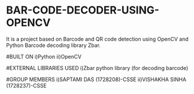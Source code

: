 # BAR-CODE-DECODER-USING-OPENCV
It is a project based on Barcode and QR code detection using OpenCV and Python Barcode decoding library Zbar.


#BUILT ON
i)Python
ii)OpenCV

#EXTERNAL LIBRARIES USED
i)Zbar python library (for decoding barcode)

#GROUP MEMBERS
i)SAPTAMI DAS (1728208)-CSSE
ii)VISHAKHA SINHA (1728237)-CSSE
